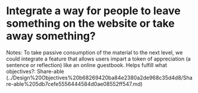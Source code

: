 # Integrate a way for people to leave something on the website or take away something?

Notes: To take passive consumption of the material to the next level, we could integrate a feature that allows users impart a token of appreciation (a sentence or reflection) like an online guestbook.
Helps fulfill what objectives?: Share-able (../Design%20Objectives%20b68269420ba84e2380a2de968c35d4d8/Share-able%205db7cefe5556444584d0ae08552ff547.md)